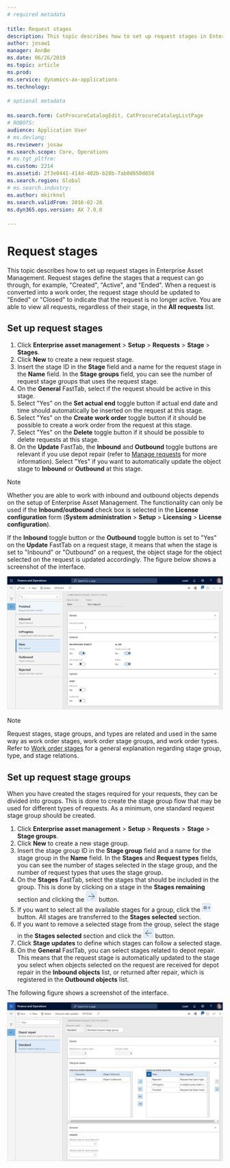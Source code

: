 ```yaml
---
# required metadata

title: Request stages
description: This topic describes how to set up request stages in Enterprise Asset Management.
author: josaw1
manager: AnnBe
ms.date: 06/26/2019
ms.topic: article
ms.prod: 
ms.service: dynamics-ax-applications
ms.technology: 

# optional metadata

ms.search.form: CatProcureCatalogEdit, CatProcureCatalogListPage
# ROBOTS: 
audience: Application User
# ms.devlang: 
ms.reviewer: josaw
ms.search.scope: Core, Operations
# ms.tgt_pltfrm: 
ms.custom: 2214
ms.assetid: 2f3e0441-414d-402b-b28b-7ab0d650d658
ms.search.region: Global
# ms.search.industry: 
ms.author: mkirknel
ms.search.validFrom: 2016-02-28
ms.dyn365.ops.version: AX 7.0.0

---
```


# Request stages



This topic describes how to set up request stages in Enterprise Asset Management. Request stages define the stages that a request can go through, for example, "Created", "Active", and "Ended". When a request is converted into a work order, the request stage should be updated to "Ended" or "Closed" to indicate that the request is no longer active. You are able to view all requests, regardless of their stage, in the **All requests** list.

## Set up request stages

1. Click **Enterprise asset management** > **Setup** > **Requests** > **Stage** > **Stages**.
2. Click **New** to create a new request stage.
3. Insert the stage ID in the **Stage** field and a name for the request stage in the **Name** field. In the **Stage groups** field, you can see the number of request stage groups that uses the request stage.
4. On the **General** FastTab, select if the request should be active in this stage.
5. Select "Yes" on the **Set actual end** toggle button if actual end date and time should automatically be inserted on the request at this stage.
6. Select "Yes" on the **Create work order** toggle button if it should be possible to create a work order from the request at this stage.
7. Select "Yes" on the **Delete** toggle button if it should be possible to delete requests at this stage.
8. On the **Update** FastTab, the **Inbound** and **Outbound** toggle buttons are relevant if you use depot repair (refer to [Manage requests](../manage-requests/requests.md) for more information). Select "Yes" if you want to automatically update the object stage to **Inbound** or **Outbound** at this stage.

>[!NOTE]
>Whether you are able to work with inbound and outbound objects depends on the setup of Enterprise Asset Management. The functionality can only be used if the **Inbound/outbound** check box is selected in the **License configuration** form (**System administration** > **Setup** > **Licensing** > **License configuration**).

If the **Inbound** toggle button or the **Outbound** toggle button is set to "Yes" on the **Update** FastTab on a request stage, it means that when the stage is set to "Inbound" or "Outbound" on a request, the object stage for the object selected on the request is updated accordingly. The figure below shows a screenshot of the interface.

![Figure 1](media/02-setup-for-requests.png)

>[!NOTE]
>Request stages, stage groups, and types are related and used in the same way as work order stages, work order stage groups, and work order types. Refer to [Work order stages](../setup-for-work-orders/work-order-stages.md) for a general explanation regarding stage group, type, and stage relations.

## Set up request stage groups

When you have created the stages required for your requests, they can be divided into groups. This is done to create the stage group flow that may be used for different types of requests. As a minimum, one standard request stage group should be created.

1. Click **Enterprise asset management** > **Setup** > **Requests** > **Stage** > **Stage groups**.
2. Click **New** to create a new stage group.
3. Insert the stage group ID in the **Stage group** field and a name for the stage group in the **Name** field. In the **Stages** and **Request types** fields, you can see the number of stages selected in the stage group, and the number of request types that uses the stage group.
4. On the **Stages** FastTab, select the stages that should be included in the group. This is done by clicking on a stage in the **Stages remaining** section and clicking the ![forward arrow](media/03-setup-for-requests.png) button.
5. If you want to select all the available stages for a group, click the ![see all available stages](media/04-setup-for-requests.png) button. All stages are transferred to the **Stages selected** section.
6. If you want to remove a selected stage from the group, select the stage in the **Stages selected** section and click the ![back arrow](media/05-setup-for-requests.png) button.
7. Click **Stage updates** to define which stages can follow a selected stage.
8. On the **General** FastTab, you can select stages related to depot repair. This means that the request stage is automatically updated to the stage you select when objects selected on the request are received for depot repair in the **Inbound objects** list, or returned after repair, which is registered in the **Outbound objects** list.

The following figure shows a screenshot of the interface.

![Figure 2](media/06-setup-for-requests.png)
